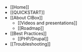 * [[Home]]
* [[QUICKSTART]]
* [[About CIBox]]
  * [[Videos and presentations]]
  * [[Roadmap]]
* [[Best Practices]]
  * [[PHP/Drupal]]
* [[Troubleshooting]]